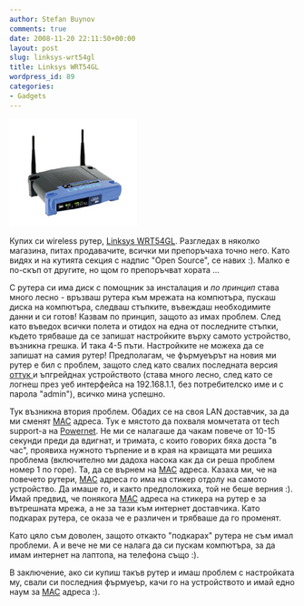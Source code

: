 ```yaml
---
author: Stefan Buynov
comments: true
date: 2008-11-20 22:11:50+00:00
layout: post
slug: linksys-wrt54gl
title: Linksys WRT54GL
wordpress_id: 89
categories:
- Gadgets
---
```


[![](/images/2008/11/wrt54gl.jpg)](/images/2008/11/wrt54gl.jpg)

Купих си wireless рутер, [Linksys WRT54GL](http://www.linksys.com/servlet/Satellite?c=L_Product_C2&childpagename=US%2FLayout&cid=1133202177241&pagename=Linksys%2FCommon%2FVisitorWrapper). Разгледах в няколко магазина, питах продавачите, всички ми препоръчаха точно него. Като видях и на кутията секция с надпис "Open Source", се навих :). Малко е по-скъп от другите, но щом го препоръчват хората ...

С рутера си има диск с помощник за инсталация и _по принцип_ става много лесно - връзваш рутера към мрежата на компютъра, пускаш диска на компютъра, следваш стъпките, въвеждаш необходимите данни и си готов! Казвам по принцип, защото аз имах проблем. След като въведох всички полета и отидох на една от последните стъпки, където трябваше да се запишат настройките върху самото устройство, възникна грешка. И така 4-5 пъти. Настройките не можеха да се запишат на самия рутер! Предполагам, че фърмуеърът на новия ми рутер е бил с проблем, защото след като свалих последната версия [оттук ](http://www.linksys.com/servlet/Satellite?c=L_CASupport_C2&childpagename=US%2FLayout&cid=1166859841350&packedargs=sku%3D1133202177241&pagename=Linksys%2FCommon%2FVisitorWrapper&lid=4135046472B03&displaypage=download)и ъпгрейднах устройството (става много лесно, след като се логнеш през уеб интерфейса на 192.168.1.1, без потребителско име и с парола "admin"), всичко мина успешно.

Тук възникна втория проблем. Обадих се на своя LAN доставчик, за да ми сменят [MAC](http://en.wikipedia.org/wiki/MAC_address) адреса. Тук е мястото да похваля момчетата от tech support-а на [Powernet](http://powernet.bg/). Не ми се налагаше да чакам повече от 10-15 секунди преди да вдигнат, и тримата, с които говорих бяха доста "в час", проявиха нужното търпение и в края на краищата ми решиха проблема (включително ми дадоха насока как да си реша проблем номер 1 по горе). Та, да се върнем на [MAC](http://en.wikipedia.org/wiki/MAC_address) адреса. Казаха ми, че на повечето рутери, [MAC](http://en.wikipedia.org/wiki/MAC_address) адреса го има на стикер отдолу на самото устройство. Да имаше го, и както предположиха, той не беше верния :). Имай предвид, че понякога [MAC](http://en.wikipedia.org/wiki/MAC_address) адреса на стикера на рутер е за вътрешната мрежа, а не за тази към интернет доставчика. Като подкарах рутера, се оказа че е различен и трябваше да го променят.

Като цяло съм доволен, защото откакто "подкарах" рутера не съм имал проблеми. А и вече не ми се налага да си пускам компютъра, за да имам интернет на лаптопа, на телефона също :).

В заключение, ако си купиш такъв рутер и имаш проблем с настройката му, свали си последния фърмуеър, качи го на устройството и имай едно наум за [MAC](http://en.wikipedia.org/wiki/MAC_address) адреса :).

